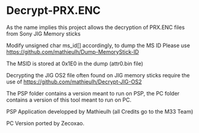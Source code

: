 # Decrypt-PRX.ENC
As the name implies this project allows the decryption of PRX.ENC files from Sony JIG Memory sticks


Modify unsigned char ms_id[] accordingly, to dump the MS ID Please use https://github.com/mathieulh/Dump-MemoryStick-ID 

The MSID is stored at 0x1E0 in the dump (attr0.bin file)

Decrypting the JIG OS2 file often found on JIG memory sticks require the use of https://github.com/mathieulh/Decrypt-JIG-OS2

The PSP folder contains a version meant to run on PSP, the PC folder contains a version of this tool meant to run on PC.

PSP Application developped by Mathieulh (all Credits go to the M33 Team)

PC Version ported by Zecoxao.
